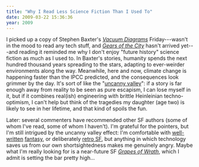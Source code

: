 ```yaml
---
title: "Why I Read Less Science Fiction Than I Used To"
date: 2009-03-22 15:36:36
year: 2009
---
```

I picked up a copy of Stephen Baxter's <a href="http://www.amazon.com/Vacuum-Diagrams-Stephen-Baxter/dp/0061059048"><em>Vacuum Diagrams</em></a> Friday---wasn't in the mood to read any tech stuff, and <a href="http://www.amazon.com/Gears-City-Felix-Gilman/dp/0553806777"><em>Gears of the City</em></a> hasn't arrived yet---and reading it reminded me why I don't enjoy "future history" science fiction as much as I used to. In Baxter's stories, humanity spends the next hundred thousand years spreading to the stars, adapting to ever-weirder environments along the way. Meanwhile, here and now, climate change is happening faster than the IPCC predicted, and the consequences look grimmer by the day. It's sort of like the "<a href="http://en.wikipedia.org/wiki/Uncanny_Valley">uncanny valley</a>": if a story is far enough away from reality to be seen as pure escapism, I can lose myself in it, but if it combines real(ish) engineering with brittle Heinleinian techno-optimism, I can't help but think of the tragedies my daughter (age two) is likely to see in her lifetime, and that kind of spoils the fun.

Later: several commenters have recommended other SF authors (some of whom I've read, some of whom I haven't). I'm grateful for the pointers, but I'm still intrigued by the uncanny valley effect: I'm comfortable with <a href="http://www.amazon.com/Etched-City-K-J-Bishop/dp/0553382918">well-written</a> <a href="http://www.amazon.com/Thunderer-Felix-Gilman/dp/055359110X">fantasy</a>, or deliberately <a href="http://www.amazon.com/Courts-Crimson-Kings-S-M-Stirling/dp/0765353776">retro SF</a>, but anything in which technology saves us from our own shortsightedness makes me genuinely angry.  Maybe what I'm really looking for is a near-future SF <a href="http://www.amazon.com/Grapes-Wrath-20th-Century-Classics/dp/0140186409"><em>Grapes of Wrath</em></a>, which I admit is setting the bar pretty high...
